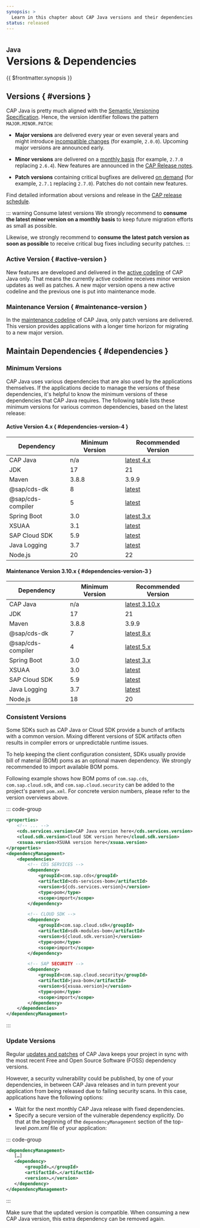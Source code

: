```yaml
---
synopsis: >
  Learn in this chapter about CAP Java versions and their dependencies.
status: released
---
```


# Versions & Dependencies
<style scoped>
  h1:before {
    content: "Java"; display: block; font-size: 60%; margin: 0 0 .2em;
  }
</style>

{{ $frontmatter.synopsis }}

<!-- ## [CDS Properties](properties/) {.toc-redirect} -->

<!-- [Learn more about CDS properties to configure the CAP Java SDK.](properties){.learn-more} -->

## Versions { #versions }

CAP Java is pretty much aligned with the [Semantic Versioning Specification](https://semver.org).
Hence, the version identifier follows the pattern `MAJOR.MINOR.PATCH`:

- **Major versions** are delivered every year or even several years and might introduce [incompatible changes](../releases/schedule#cap-java) (for example, `2.0.0`).
Upcoming major versions are announced early.

- **Minor versions** are delivered on a [monthly basis](/releases/schedule#minor) (for example, `2.7.0` replacing `2.6.4`).
New features are announced in the [CAP Release notes](/releases/).

- **Patch versions** containing critical bugfixes are delivered [on demand](../releases/schedule#patch) (for example, `2.7.1` replacing `2.7.0`). Patches do not contain new features.

Find detailed information about versions and release in the [CAP release schedule](../releases/schedule#cap-java).

::: warning Consume latest versions
We strongly recommend to **consume the latest minor version on a monthly basis** to keep future migration efforts as small as possible.

Likewise, we strongly recommend to **consume the latest patch version as soon as possible** to receive critical bug fixes including security patches.
:::

### Active Version { #active-version }

New features are developed and delivered in the [active codeline](../releases/schedule#active) of CAP Java only.
That means the currently active codeline receives minor version updates as well as patches.
A new major version opens a new active codeline and the previous one is put into maintenance mode.

### Maintenance Version { #maintenance-version }

In the [maintenance codeline](../releases/schedule#maintenance-status) of CAP Java, only patch versions are delivered.
This version provides applications with a longer time horizon for migrating to a new major version.


<div id="milestones" />


## Maintain Dependencies { #dependencies }

### Minimum Versions

CAP Java uses various dependencies that are also used by the applications themselves.
If the applications decide to manage the versions of these dependencies, it's helpful to know the minimum versions of these dependencies that CAP Java requires.
The following table lists these minimum versions for various common dependencies, based on the latest release:

#### Active Version 4.x { #dependencies-version-4 }

| Dependency | Minimum Version | Recommended Version |
| --- | --- | --- |
| CAP Java | n/a | [latest 4.x](https://central.sonatype.com/artifact/com.sap.cds/cds-services-bom/versions) |
| JDK | 17 | 21 |
| Maven | 3.8.8 | 3.9.9 |
| @sap/cds-dk | 8 | [latest](https://www.npmjs.com/package/@sap/cds-dk) |
| @sap/cds-compiler | 5 | [latest](https://www.npmjs.com/package/@sap/cds-compiler) |
| Spring Boot | 3.0 | [latest 3.x](https://central.sonatype.com/artifact/org.springframework.boot/spring-boot/versions) |
| XSUAA | 3.1 | [latest](https://central.sonatype.com/artifact/com.sap.cloud.security/java-bom/versions) |
| SAP Cloud SDK | 5.9 | [latest](https://central.sonatype.com/artifact/com.sap.cloud.sdk/sdk-modules-bom/versions) |
| Java Logging | 3.7 | [latest](https://central.sonatype.com/artifact/com.sap.hcp.cf.logging/cf-java-logging-support-servlet-jakarta/versions) |
| Node.js | 20 | 22 |

#### Maintenance Version 3.10.x { #dependencies-version-3 }

| Dependency | Minimum Version | Recommended Version |
| --- | --- | --- |
| CAP Java | n/a | [latest 3.10.x](https://central.sonatype.com/artifact/com.sap.cds/cds-services-bom/versions) |
| JDK | 17 | 21 |
| Maven | 3.8.8 | 3.9.9 |
| @sap/cds-dk | 7 | [latest 8.x](https://www.npmjs.com/package/@sap/cds-dk) |
| @sap/cds-compiler | 4 | [latest 5.x](https://www.npmjs.com/package/@sap/cds-compiler) |
| Spring Boot | 3.0 | [latest 3.x](https://central.sonatype.com/artifact/org.springframework.boot/spring-boot/versions) |
| XSUAA | 3.0 | [latest](https://central.sonatype.com/artifact/com.sap.cloud.security/java-bom/versions) |
| SAP Cloud SDK | 5.9 | [latest](https://central.sonatype.com/artifact/com.sap.cloud.sdk/sdk-modules-bom/versions) |
| Java Logging | 3.7 | [latest](https://central.sonatype.com/artifact/com.sap.hcp.cf.logging/cf-java-logging-support-servlet-jakarta/versions) |
| Node.js | 18 | 20 |


### Consistent Versions

Some SDKs such as CAP Java or Cloud SDK provide a bunch of artifacts with a common version.
Mixing different versions of SDK artifacts often results in compiler errors or unpredictable runtime issues.

To help keeping the client configuration consistent, SDKs usually provide bill of material (BOM) poms as an optional maven dependency.
We strongly recommended to import available BOM poms.

Following example shows how BOM poms of `com.sap.cds`, `com.sap.cloud.sdk`, and `com.sap.cloud.security` can be added to the project's parent `pom.xml`.
For concrete version numbers, please refer to the version overviews above.

::: code-group
```xml [pom.xml]
<properties>
	<!-- ... -->
	<cds.services.version>CAP Java version here</cds.services.version>
	<cloud.sdk.version>Cloud SDK version here</cloud.sdk.version>
	<xsuaa.version>XSUAA version here</xsuaa.version>
</properties>
<dependencyManagement>
	<dependencies>
		<!-- CDS SERVICES -->
		<dependency>
			<groupId>com.sap.cds</groupId>
			<artifactId>cds-services-bom</artifactId>
			<version>${cds.services.version}</version>
			<type>pom</type>
			<scope>import</scope>
		</dependency>

		<!-- CLOUD SDK -->
		<dependency>
			<groupId>com.sap.cloud.sdk</groupId>
			<artifactId>sdk-modules-bom</artifactId>
			<version>${cloud.sdk.version}</version>
			<type>pom</type>
			<scope>import</scope>
		</dependency>

		<!-- SAP SECURITY -->
		<dependency>
			<groupId>com.sap.cloud.security</groupId>
			<artifactId>java-bom</artifactId>
			<version>${xsuaa.version}</version>
			<type>pom</type>
			<scope>import</scope>
		</dependency>
	</dependencies>
</dependencyManagement>
```
:::


### Update Versions

Regular [updates and patches](#versions) of CAP Java keeps your project in sync with the most recent Free and Open Source Software (FOSS) dependency versions.

However, a security vulnerability could be published, by one of your dependencies, in between CAP Java releases and in turn prevent your application from being released due to failing security scans.
In this case, applications have the following options:

- Wait for the next monthly CAP Java release with fixed dependencies.
- Specify a secure version of the vulnerable dependency explicitly. Do that at the beginning of the `dependencyManagement` section of the top-level *pom.xml* file of your application:

::: code-group
```xml [pom.xml]
<dependencyManagement>
   […]
   <dependency>
       <groupId>…</groupId>
       <artifactId>…</artifactId>
       <version>…</version>
   </dependency>
</dependencyManagement>
```
:::

Make sure that the updated version is compatible. When consuming a new CAP Java version, this extra dependency can be removed again.

<div id="in-update-versions" />

